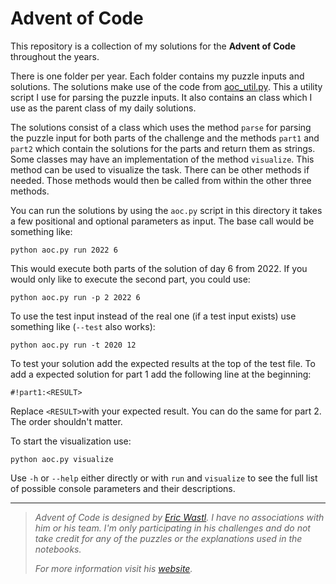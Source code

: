 # Advent of Code

This repository is a collection of my solutions for the **Advent of Code** throughout the years.

There is one folder per year. Each folder contains my puzzle inputs and solutions. The solutions make use of the code from [aoc_util.py](https://github.com/Nuhser/Advent-of-Code/blob/master/aoc_util.py). This a utility script I use for parsing the puzzle inputs. It also contains an class which I use as the parent class of my daily solutions.

The solutions consist of a class which uses the method `parse` for parsing the puzzle input for both parts of the challenge and the methods `part1` and `part2` which contain the solutions for the parts and return them as strings. Some classes may have an implementation of the method `visualize`. This method can be used to visualize the task. There can be other methods if needed. Those methods would then be called from within the other three methods.

You can run the solutions by using the `aoc.py` script in this directory it takes a few positional and optional parameters as input. The base call would be something like:

```
python aoc.py run 2022 6
```

This would execute both parts of the solution of day 6 from 2022. If you would only like to execute the second part, you could use:

```
python aoc.py run -p 2 2022 6
```

To use the test input instead of the real one (if a test input exists) use something like (`--test` also works):

```
python aoc.py run -t 2020 12
```

To test your solution add the expected results at the top of the test file. To add a expected solution for part 1 add the following line at the beginning:

```
#!part1:<RESULT>
```

Replace `<RESULT>`with your expected result. You can do the same for part 2. The order shouldn't matter.

To start the visualization use:

```
python aoc.py visualize
```

Use `-h` or `--help` either directly or with `run` and `visualize` to see the full list of possible console parameters and their descriptions.

----

> *Advent of Code is designed by [Eric Wastl](https://twitter.com/ericwastl). I have no associations with him or his team. I'm only participating in his challenges and do not take credit for any of the puzzles or the explanations used in the notebooks.*
>
> *For more information visit his [website](https://adventofcode.com/2021/about).*
